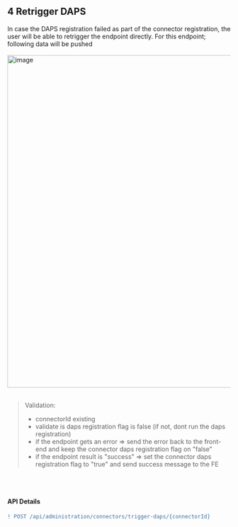 ## 4 Retrigger DAPS

In case the DAPS registration failed as part of the connector registration, the user will be able to retrigger the endpoint directly.
For this endpoint; following data will be pushed
<br>
<br>
<img width="750" alt="image" src="https://user-images.githubusercontent.com/94133633/210188600-ffcbee1a-2f6e-432c-845d-8fc64109d9ac.png">
<br>
<br>
>Validation:
>
>* connectorId existing
>* validate is daps registration flag is false (if not, dont run the daps registration)
>* if the endpoint gets an error => send the error back to the front-end and keep the connector daps registration flag on "false"
>* if the endpoint result is "success" => set the connector daps registration flag to "true" and send success message to the FE
<br>
<br>

#### API Details

```diff
! POST /api/administration/connectors/trigger-daps/{connectorId}
```

<br>
<br>
